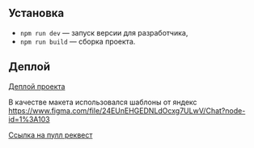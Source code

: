 ## Установка

- `npm run dev` — запуск версии для разработчика,
- `npm run build` — сборка проекта.

## **Деплой**

[Деплой проекта](https://eloquent-snyder-57b06b.netlify.app/)

В качестве макета использовался шаблоны от яндекс https://www.figma.com/file/24EUnEHGEDNLdOcxg7ULwV/Chat?node-id=1%3A103

[Ссылка на пулл реквест](https://github.com/gremwiz1/messenger/pull/2/)
